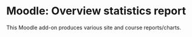 Moodle: Overview statistics report
==================================

This Moodle add-on produces various site and course reports/charts.
